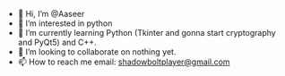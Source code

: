 - 👋 Hi, I’m @Aaseer
- 👀 I’m interested in python
- 🌱 I’m currently learning Python (Tkinter and gonna start cryptography and PyQt5) and C++.
- 💞️ I’m looking to collaborate on nothing yet.
- 📫 How to reach me email: shadowboltplayer@gmail.com

<!---
Aaseer/Aaseer is a ✨ special ✨ repository because its `README.md` (this file) appears on your GitHub profile.
You can click the Preview link to take a look at your changes.
--->
